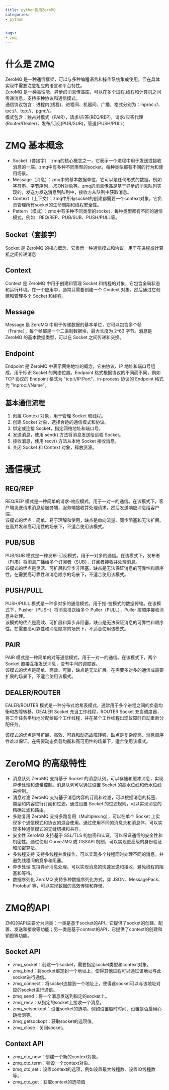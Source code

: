 ```yaml
---
title: python使用ZeroMQ
categories:
- python

 
tags:
- zmq
---
```


# 什么是 ZMQ
ZeroMQ 是一种通信框架，可以与多种编程语言和操作系统集成使用，但在具体实现中需要注意相应的语言和平台特性。   
ZeroMQ 是一种高性能、异步的消息传递库，可以在多个进程,线程和计算机之间传递消息，支持多种协议和通信模式。   
通信协议包含：进程内(线程)、进程间、机器间、广播，格式分别为：inproc://、ipc://、tcp://、pgm://。  
模式包含：独占对模式（PAIR），请求/应答(REQ/REP)，请求/应答代理(Router/Dealer)，发布/订阅(PUB/SUB)，管道(PUSH/PULL)



# ZMQ 基本概念
* Socket（套接字）：zmq的核心概念之一，它表示一个进程中用于发送或接收消息的一端。zmq中有多种不同类型的socket，每种类型都有不同的行为和使用场景。
* Message（消息）：zmq中的基本数据单位，它可以是任何形式的数据，例如字符串、字节序列、JSON对象等。zmq的消息传递是基于异步的消息队列实现的，发送方发送消息到队列中，接收方从队列中获取消息。
* Context（上下文）：zmq中所有socket的创建都需要一个context对象，它负责管理所有socket的生命周期和线程安全性。
* Pattern（模式）：zmq中有多种不同类型的socket，每种类型都有不同的通信模式，例如：REQ/REP、PUB/SUB、PUSH/PULL等。

## Socket（套接字）
Socket 是 ZeroMQ 的核心概念，它表示一种通信模式和协议，用于在进程或计算机之间传递消息

## Context
Context 是 ZeroMQ 中用于创建和管理 Socket 和线程的对象，它包含全局状态和运行环境。在一个应用中，通常只需要创建一个 Context 对象，然后通过它创建和管理多个 Socket 和线程。

## Message
Message 是 ZeroMQ 中用于传递数据的基本单位，它可以包含多个帧（Frame），每个帧都是一个二进制数据块，最大长度为 2^63 字节。消息是 ZeroMQ 的基本数据类型，可以在 Socket 之间传递和交换。

## Endpoint
Endpoint 是 ZeroMQ 中表示网络地址的概念，它由协议、IP 地址和端口号组成，用于标识 Socket 的网络位置。Endpoint 格式根据协议的不同而不同，例如 TCP 协议的 Endpoint 格式为 "tcp://IP:Port"，in-process 协议的 Endpoint 格式为 "inproc://Name"。

## 基本通信流程
1. 创建 Context 对象，用于管理 Socket 和线程。
2. 创建 Socket 对象，选择合适的通信模式和协议。
3. 绑定或连接 Socket，指定网络地址和端口号。
4. 发送消息，使用 send() 方法将消息发送给远程 Socket。
5. 接收消息，使用 recv() 方法从本地 Socket 接收消息。
6. 关闭 Socket 和 Context 对象，释放资源。


# 通信模式
## REQ/REP
REQ/REP 模式是一种简单的请求-响应模式，用于一对一的通信。在该模式下，客户端发送请求消息给服务端，服务端接收并处理请求，然后发送响应消息给客户端。  
该模式的优点：简单、易于理解和使用，缺点是单向流量、同步阻塞和无法扩展。在高并发和高可用性的场景下，不适合使用该模式。  

## PUB/SUB
PUB/SUB 模式是一种发布-订阅模式，用于一对多的通信。在该模式下，发布者（PUB）将消息广播给多个订阅者（SUB），订阅者接收并处理消息。  
该模式的优点是灵活、可扩展和异步非阻塞，缺点是无法保证消息的可靠性和顺序性。在需要高可靠性和消息顺序的场景下，不适合使用该模式。  

## PUSH/PULL
PUSH/PULL 模式是一种多对多的通信模式，用于推-拉模式的数据传输。在该模式下，Pusher（PUSH）将消息推送给多个 Puller（PULL），Puller 按顺序接收消息并处理。  
该模式的优点是高效、可扩展和异步非阻塞，缺点是无法保证消息的可靠性和顺序性。在需要高可靠性和消息顺序的场景下，不适合使用该模式。  

## PAIR
PAIR 模式是一种简单的对等通信模式，用于一对一的通信。在该模式下，两个 Socket 直接互相发送消息，没有中间的调度器。  
该模式的优点是简单、高效、可靠，缺点是无法扩展。在需要多对多的通信或需要扩展的场景下，不适合使用该模式。  

## DEALER/ROUTER
EALER/ROUTER 模式是一种分布式哈希表模式，通常用于多个进程之间的负载均衡和故障转移。DEALER Socket 充当工作线程，ROUTER Socket 充当调度器，将工作任务平均地分配给每个工作线程，并在某个工作线程出现故障时自动重新分配任务。

该模式的优点是可扩展、高效、可靠和动态故障转移，缺点是复杂度高、消息顺序性难以保证。在需要动态负载均衡和高可用性的场景下，适合使用该模式。  


# ZeroMQ 的高级特性
* 消息队列 ZeroMQ 支持基于 Socket 的消息队列，可以存储和缓冲消息，实现异步处理和流量控制。消息队列可以通过设置 Socket 的高水位线和低水位线来控制。
* 消息过滤 ZeroMQ 支持基于消息内容的订阅和过滤，可以根据消息的标签、类型和内容进行订阅和过滤。通过设置 Socket 的过滤规则，可以实现消息的精确过滤和路由。
* 多路复用 ZeroMQ 支持多路复用（Multiplexing），可以在单个 Socket 上实现多个通信模式和协议的混合使用。通过使用不同的消息头和消息体，可以实现多种通信模式的无缝切换和共存。
* 安全性 ZeroMQ 支持基于 SSL/TLS 的加密和认证，可以保证通信的安全性和机密性。通过使用 CurveZMQ 或 GSSAPI 机制，可以实现更高级的身份验证和加密算法。
* 多线程支持 支持多线程并发操作，可以实现多个线程同时处理不同的消息，并避免线程间的竞争和阻塞。
* 异步处理 支持异步消息处理，可以实现消息的快速发送和接收，避免线程的阻塞和等待。
* 数据序列化 ZeroMQ 支持多种数据序列化方式，如 JSON、MessagePack、Protobuf 等，可以实现数据的高效传输和存储。


# ZMQ的API
ZMQ的API主要分为两类：一类是基于socket的API，它提供了socket的创建、配置、发送和接收等功能；另一类是基于context的API，它提供了context的创建和销毁等功能。

## Socket API  
* zmq_socket：创建一个socket，需要指定socket类型和context对象。
* zmq_bind：将socket绑定到一个地址上，使得其他进程可以通过该地址与此socket进行通信。
* zmq_connect：将socket连接到一个地址上，使得此socket可以与该地址对应的socket进行通信。
* zmq_send：将一个消息发送到指定的socket上。
* zmq_recv：从指定的socket上接收一个消息。
* zmq_setsockopt：设置socket的选项，例如设置超时时间、设置是否启用心跳检测等。
* zmq_getsockopt：获取socket的选项值。
* zmq_close：关闭socket。

## Context API
* zmq_ctx_new：创建一个新的context对象。
* zmq_ctx_term：销毁一个context对象。
* zmq_ctx_set：设置context的选项，例如设置最大线程数、设置IO线程数等。
* zmq_ctx_get：获取context的选项值


